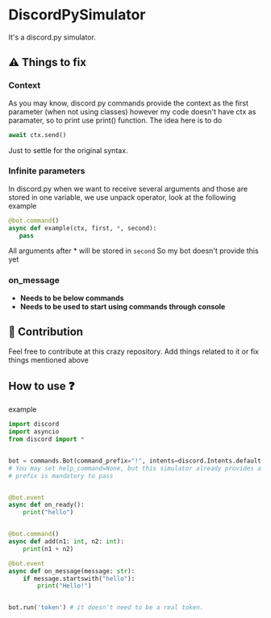 # DiscordPySimulator
It's a discord.py simulator.

## :warning: Things to fix

### Context
As you may know, discord py commands provide the context as the first parameter
(when not using classes) however my code doesn't have ctx as paramater, so to print use print() function.
The idea here is to do

```py
await ctx.send()
``` 
Just to settle for the original syntax.

### Infinite parameters
In discord.py when we want to receive several arguments and those are stored in one variable, we use unpack operator, look at the following example

```py
@bot.command()
async def example(ctx, first, *, second):
   pass
```

All arguments after * will be stored in `second`
So my bot doesn't provide this yet

### on_message
* __Needs to be below commands__
* __Needs to be used to start using commands through console__

## :wrench: Contribution
Feel free to contribute at this crazy repository. Add things related to it or fix things mentioned above

## How to use ❓
example

```py
import discord
import asyncio
from discord import *


bot = commands.Bot(command_prefix="!", intents=discord.Intents.default())
# You may set help_command=None, but this simulator already provides a command display. Up to you
# prefix is mandatory to pass 


@bot.event
async def on_ready():
    print("hello")


@bot.command()
async def add(n1: int, n2: int):
    print(n1 + n2)

@bot.event
async def on_message(message: str):
    if message.startswith("hello"):
        print("Hello!")


bot.run('token') # it doesn't need to be a real token.
```
